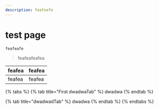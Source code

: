 ```yaml
---
description: feafeafe
---
```


# test page

```text
feafeafe
```

> feafeafeafea

| feafea | feafea |
| :--- | :--- |
| feafea | feafea |

{% tabs %}
{% tab title="First dwadwaTab" %}
dwadwa
{% endtab %}

{% tab title="dwadwadTab" %}
dwadwa
{% endtab %}
{% endtabs %}

